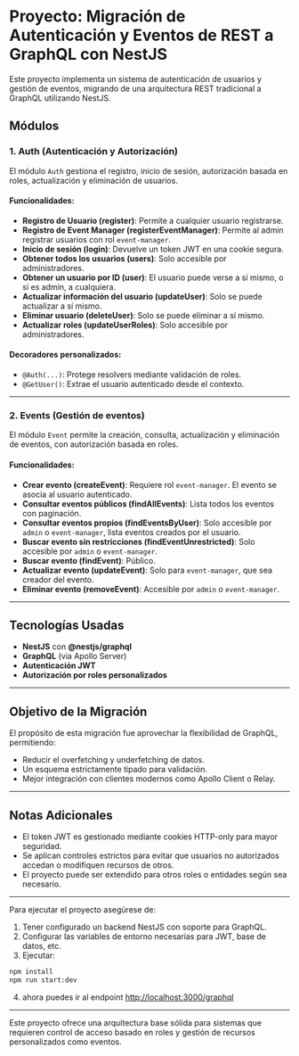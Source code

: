 # Proyecto: Migración de Autenticación y Eventos de REST a GraphQL con NestJS

Este proyecto implementa un sistema de autenticación de usuarios y gestión de eventos, migrando de una arquitectura REST tradicional a GraphQL utilizando NestJS.

## Módulos

### 1. Auth (Autenticación y Autorización)

El módulo `Auth` gestiona el registro, inicio de sesión, autorización basada en roles, actualización y eliminación de usuarios.

#### Funcionalidades:

* **Registro de Usuario (register)**: Permite a cualquier usuario registrarse.
* **Registro de Event Manager (registerEventManager)**: Permite al admin registrar usuarios con rol `event-manager`.
* **Inicio de sesión (login)**: Devuelve un token JWT en una cookie segura.
* **Obtener todos los usuarios (users)**: Solo accesible por administradores.
* **Obtener un usuario por ID (user)**: El usuario puede verse a sí mismo, o si es admin, a cualquiera.
* **Actualizar información del usuario (updateUser)**: Solo se puede actualizar a sí mismo.
* **Eliminar usuario (deleteUser)**: Solo se puede eliminar a sí mismo.
* **Actualizar roles (updateUserRoles)**: Solo accesible por administradores.

#### Decoradores personalizados:

* `@Auth(...)`: Protege resolvers mediante validación de roles.
* `@GetUser()`: Extrae el usuario autenticado desde el contexto.

---

### 2. Events (Gestión de eventos)

El módulo `Event` permite la creación, consulta, actualización y eliminación de eventos, con autorización basada en roles.

#### Funcionalidades:

* **Crear evento (createEvent)**: Requiere rol `event-manager`. El evento se asocia al usuario autenticado.
* **Consultar eventos públicos (findAllEvents)**: Lista todos los eventos con paginación.
* **Consultar eventos propios (findEventsByUser)**: Solo accesible por `admin` o `event-manager`, lista eventos creados por el usuario.
* **Buscar evento sin restricciones (findEventUnrestricted)**: Solo accesible por `admin` o `event-manager`.
* **Buscar evento (findEvent)**: Público.
* **Actualizar evento (updateEvent)**: Solo para `event-manager`, que sea creador del evento.
* **Eliminar evento (removeEvent)**: Accesible por `admin` o `event-manager`.

---

## Tecnologías Usadas

* **NestJS** con **@nestjs/graphql**
* **GraphQL** (via Apollo Server)
* **Autenticación JWT**
* **Autorización por roles personalizados**

---

## Objetivo de la Migración

El propósito de esta migración fue aprovechar la flexibilidad de GraphQL, permitiendo:

* Reducir el overfetching y underfetching de datos.
* Un esquema estrictamente tipado para validación.
* Mejor integración con clientes modernos como Apollo Client o Relay.

---

## Notas Adicionales

* El token JWT es gestionado mediante cookies HTTP-only para mayor seguridad.
* Se aplican controles estrictos para evitar que usuarios no autorizados accedan o modifiquen recursos de otros.
* El proyecto puede ser extendido para otros roles o entidades según sea necesario.

---

Para ejecutar el proyecto asegúrese de:

1. Tener configurado un backend NestJS con soporte para GraphQL.
2. Configurar las variables de entorno necesarias para JWT, base de datos, etc.
3. Ejecutar:

```bash
npm install
npm run start:dev
```

4. ahora puedes ir al endpoint [http://localhost:3000/graphql](http://localhost:3000/graphql)
---

Este proyecto ofrece una arquitectura base sólida para sistemas que requieren control de acceso basado en roles y gestión de recursos personalizados como eventos.
